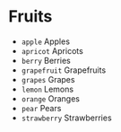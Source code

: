 # Fruits

- `apple` Apples
- `apricot` Apricots
- `berry` Berries
- `grapefruit` Grapefruits
- `grapes` Grapes
- `lemon` Lemons
- `orange` Oranges
- `pear` Pears
- `strawberry` Strawberries